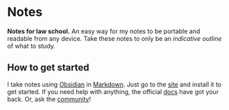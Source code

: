 # Notes
**Notes for law school.**
An easy way for my notes to be portable and readable from any device. Take these notes to only be an *indicative outline* of what to study.

## How to get started
I take notes using [Obsidian](https://obsidian.md/) in [Markdown](https://www.markdownguide.org/). Just go to the [site](https://obsidian.md/download) and install it to get started. If you need help with anything, the official [docs](https://help.obsidian.md/) have got your back. Or, ask the [community](https://obsidian.md/community)!